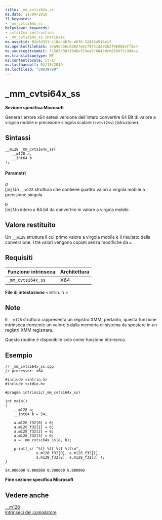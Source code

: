 ```yaml
---
title: _mm_cvtsi64x_ss
ms.date: 11/04/2016
f1_keywords:
- _mm_cvtsi64x_ss
helpviewer_keywords:
- cvtsi2ss instruction
- _mm_cvtsi64x_ss intrinsic
ms.assetid: 01e5d321-c18a-46fd-a6f6-324364514e1f
ms.openlocfilehash: 3ba9dc56cbb027e8cf9f31d293b3f96908aff5e4
ms.sourcegitcommit: 72583d30170d6ef29ea5c6848dc00169f2c909aa
ms.translationtype: MT
ms.contentlocale: it-IT
ms.lasthandoff: 04/18/2019
ms.locfileid: "59039780"
---
```

# <a name="mmcvtsi64xss"></a>_mm_cvtsi64x_ss

**Sezione specifica Microsoft**

Genera l'errore x64 estesi versione dell'intero convertire 64 Bit di valore a virgola mobile e precisione singola scalare (`cvtsi2ss`) (istruzione).

## <a name="syntax"></a>Sintassi

```
__m128 _mm_cvtsi64x_ss(
   __m128 a,
   __int64 b
);
```

#### <a name="parameters"></a>Parametri

*a*<br/>
[in] Un `__m128` struttura che contiene quattro valori a virgola mobile a precisione singola.

*b*<br/>
[in] Un intero a 64 bit da convertire in valore a virgola mobile.

## <a name="return-value"></a>Valore restituito

Un `__m128` struttura il cui primo valore a virgola mobile è il risultato della conversione. I tre valori vengono copiati senza modifiche da `a`.

## <a name="requirements"></a>Requisiti

|Funzione intrinseca|Architettura|
|---------------|------------------|
|`_mm_cvtsi64x_ss`|X64|

**File di intestazione** \<intrin. h >

## <a name="remarks"></a>Note

Il `__m128` struttura rappresenta un registro XMM, pertanto, questa funzione intrinseca consente un valore `b` dalla memoria di sistema da spostare in un registri XMM registrare.

Questa routine è disponibile solo come funzione intrinseca.

## <a name="example"></a>Esempio

```
// _mm_cvtsi64x_ss.cpp
// processor: x64

#include <intrin.h>
#include <stdio.h>

#pragma intrinsic(_mm_cvtsi64x_ss)

int main()
{
    __m128 a;
    __int64 b = 54;

    a.m128_f32[0] = 0;
    a.m128_f32[1] = 0;
    a.m128_f32[2] = 0;
    a.m128_f32[3] = 0;
    a = _mm_cvtsi64x_ss(a, b);

    printf_s( "%lf %lf %lf %lf\n",
              a.m128_f32[0], a.m128_f32[1],
              a.m128_f32[2], a.m128_f32[3] );
}
```

```Output
54.000000 0.000000 0.000000 0.000000
```

**Fine sezione specifica Microsoft**

## <a name="see-also"></a>Vedere anche

[__m128](../cpp/m128.md)<br/>
[Intrinseci del compilatore](../intrinsics/compiler-intrinsics.md)